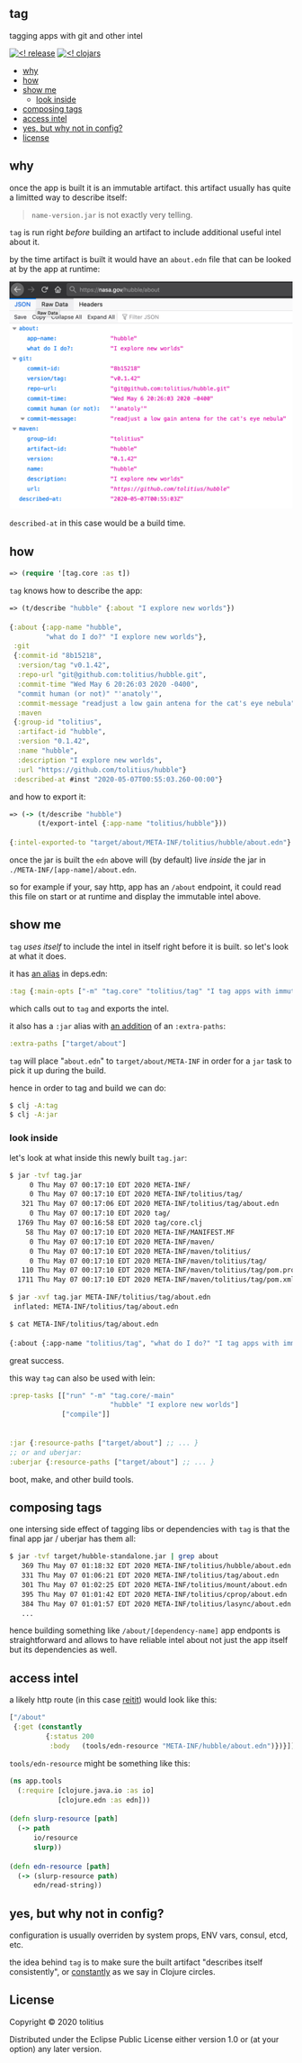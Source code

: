 ## tag

tagging apps with git and other intel

[![<! release](https://img.shields.io/badge/dynamic/json.svg?label=release&url=https%3A%2F%2Fclojars.org%2Ftolitius%2Ftag%2Flatest-version.json&query=version&colorB=blue)](https://github.com/tolitius/tag/releases)
[![<! clojars](https://img.shields.io/clojars/v/tolitius/tag.svg)](https://clojars.org/tolitius/tag)

- [why](#why)
- [how](#how)
- [show me](#show-me)
  - [look inside](#look-inside)
- [composing tags](#composing-tags)
- [access intel](#access-intel)
- [yes, but why not in config?](#yes-but-why-not-in-config)
- [license](#license)

## why

once the app is built it is an immutable artifact. this artifact usually has quite a limitted way to describe itself:

> `name-version.jar` is not exactly very telling.

`tag` is run right _before_ building an artifact to include additional useful intel about it.

by the time artifact is built it would have an `about.edn` file that can be looked at by the app at runtime:

<img src="doc/img/about-hubble.png" width="600px">

`described-at` in this case would be a build time.

## how

```clojure
=> (require '[tag.core :as t])
```

`tag` knows how to describe the app:

```clojure
=> (t/describe "hubble" {:about "I explore new worlds"})

{:about {:app-name "hubble",
         "what do I do?" "I explore new worlds"},
 :git
 {:commit-id "8b15218",
  :version/tag "v0.1.42",
  :repo-url "git@github.com:tolitius/hubble.git",
  :commit-time "Wed May 6 20:26:03 2020 -0400",
  "commit human (or not)" "'anatoly'",
  :commit-message "readjust a low gain antena for the cat's eye nebula"},
  :maven
 {:group-id "tolitius",
  :artifact-id "hubble",
  :version "0.1.42",
  :name "hubble",
  :description "I explore new worlds",
  :url "https://github.com/tolitius/hubble"}
 :described-at #inst "2020-05-07T00:55:03.260-00:00"}
```

and how to export it:

```clojure
=> (-> (t/describe "hubble")
       (t/export-intel {:app-name "tolitius/hubble"}))

{:intel-exported-to "target/about/META-INF/tolitius/hubble/about.edn"}
```

once the jar is built the `edn` above will (by default) live _inside_ the jar in `./META-INF/[app-name]/about.edn`.

so for example if your, say http, app has an `/about` endpoint, it could read this file on start or at runtime and display the immutable intel above.

## show me

`tag` _uses itself_ to include the intel in itself right before it is built. so let's look at what it does.

it has [an alias](https://github.com/tolitius/tag/blob/master/deps.edn#L4) in deps.edn:

```clojure
:tag {:main-opts ["-m" "tag.core" "tolitius/tag" "I tag apps with immutable intel"]}
```

which calls out to `tag` and exports the intel.

it also has a `:jar` alias with [an addition](https://github.com/tolitius/tag/blob/2bf572c5cb3fa95d1868ea2e0b2814670e21a648/deps.edn#L6) of an `:extra-paths`:

```clojure
:extra-paths ["target/about"]
```

`tag` will place "`about.edn`" to `target/about/META-INF` in order for a `jar` task to pick it up during the build.

hence in order to tag and build we can do:

```bash
$ clj -A:tag
$ clj -A:jar
```

### look inside

let's look at what inside this newly built `tag.jar`:

```bash
$ jar -tvf tag.jar
     0 Thu May 07 00:17:10 EDT 2020 META-INF/
     0 Thu May 07 00:17:10 EDT 2020 META-INF/tolitius/tag/
   321 Thu May 07 00:17:06 EDT 2020 META-INF/tolitius/tag/about.edn     ## <<< oh.. look who is here
     0 Thu May 07 00:17:10 EDT 2020 tag/
  1769 Thu May 07 00:16:58 EDT 2020 tag/core.clj
    58 Thu May 07 00:17:10 EDT 2020 META-INF/MANIFEST.MF
     0 Thu May 07 00:17:10 EDT 2020 META-INF/maven/
     0 Thu May 07 00:17:10 EDT 2020 META-INF/maven/tolitius/
     0 Thu May 07 00:17:10 EDT 2020 META-INF/maven/tolitius/tag/
   110 Thu May 07 00:17:10 EDT 2020 META-INF/maven/tolitius/tag/pom.properties
  1711 Thu May 07 00:17:10 EDT 2020 META-INF/maven/tolitius/tag/pom.xml
```

```bash
$ jar -xvf tag.jar META-INF/tolitius/tag/about.edn
 inflated: META-INF/tolitius/tag/about.edn
```

```bash
$ cat META-INF/tolitius/tag/about.edn

{:about {:app-name "tolitius/tag", "what do I do?" "I tag apps with immutable intel"}, :git {:commit-id "58df09d", :version/tag "v0.1.0", :repo-url "git@github.com:tolitius/tag.git", :commit-time "Wed May 6 23:41:33 2020 -0400", "commit human (or not)" "'Anatoly'", :commit-message "[docs]: add lein :prep-tasks example"}, :described-at #inst "2020-05-07T04:17:06.081-00:00"}
```

great success.

this way `tag` can also be used with lein:

```clojure
:prep-tasks [["run" "-m" "tag.core/-main"
                         "hubble" "I explore new worlds"]
             ["compile"]]


:jar {:resource-paths ["target/about"] ;; ... }
;; or and uberjar:
:uberjar {:resource-paths ["target/about"] ;; ... }
```

boot, make, and other build tools.

## composing tags

one intersing side effect of tagging libs or dependencies with `tag` is that the final app jar / uberjar has them all:

```bash
$ jar -tvf target/hubble-standalone.jar | grep about
   369 Thu May 07 01:18:32 EDT 2020 META-INF/tolitius/hubble/about.edn
   331 Thu May 07 01:06:21 EDT 2020 META-INF/tolitius/tag/about.edn
   301 Thu May 07 01:02:25 EDT 2020 META-INF/tolitius/mount/about.edn
   395 Thu May 07 01:01:42 EDT 2020 META-INF/tolitius/cprop/about.edn
   384 Thu May 07 01:01:57 EDT 2020 META-INF/tolitius/lasync/about.edn
   ...
```

hence building something like `/about/[dependency-name]` app endponts is straightforward and allows to have reliable intel about not just the app itself but its dependencies as well.

## access intel

a likely http route (in this case [reitit](https://github.com/metosin/reitit)) would look like this:

```clojure
["/about"
 {:get (constantly
         {:status 200
          :body   (tools/edn-resource "META-INF/hubble/about.edn")})}]]
```

`tools/edn-resource` might be something like this:

```clojure
(ns app.tools
  (:require [clojure.java.io :as io]
            [clojure.edn :as edn]))

(defn slurp-resource [path]
  (-> path
      io/resource
      slurp))

(defn edn-resource [path]
  (-> (slurp-resource path)
      edn/read-string))
```

## yes, but why not in config?

configuration is usually overriden by system props, ENV vars, consul, etcd, etc.

the idea behind `tag` is to make sure the built artifact "describes itself consistently", or [constantly](https://clojuredocs.org/clojure.core/constantly) as we say in Clojure circles.

## License

Copyright © 2020 tolitius

Distributed under the Eclipse Public License either version 1.0 or (at
your option) any later version.
